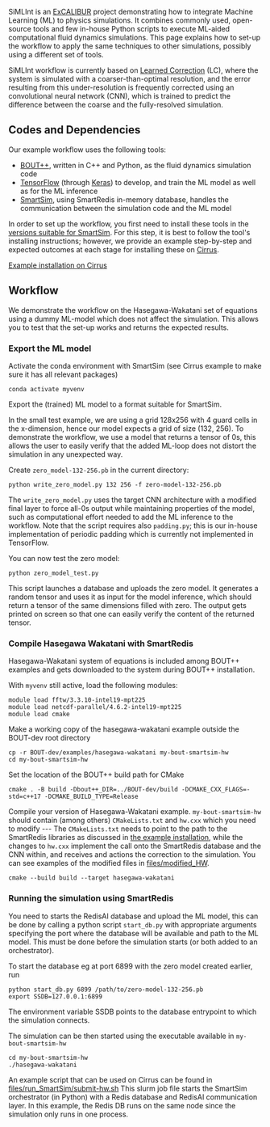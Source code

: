 SiMLInt is an [ExCALIBUR](https://excalibur.ac.uk/) project demonstrating how to integrate Machine Learning (ML) to physics simulations. It combines commonly used, open-source tools and few in-house Python scripts to execute ML-aided computational fluid dynamics simulations. This page explains how to set-up the workflow to apply the same techniques to other simulations, possibly using a different set of tools.

SiMLInt workflow is currently based on [Learned Correction](https://www.pnas.org/doi/full/10.1073/pnas.2101784118) (LC), where the system is simulated with a coarser-than-optimal resolution, and the error resulting from this under-resolution is frequently corrected using an convolutional neural network (CNN), which is trained to predict the difference between the coarse and the fully-resolved simulation. 

## Codes and Dependencies

Our example workflow uses the following tools:
* [BOUT++](https://boutproject.github.io), written in C++ and Python, as the fluid dynamics simulation code
* [TensorFlow](https://www.tensorflow.org/) (through [Keras](https://keras.io)) to develop, and train the ML model as well as for the ML inference
* [SmartSim](https://github.com/CrayLabs/SmartSim), using SmartRedis in-memory database, handles the communication between the simulation code and the ML model

In order to set up the workflow, you first need to install these tools in the [versions suitable for SmartSim](https://www.craylabs.org/docs/installation_instructions/basic.html#supported-versions). 
For this step, it is best to follow the tool's installing instructions; however, we provide an example step-by-step and expected outcomes at each stage for installing these on [Cirrus](https://www.cirrus.ac.uk).

[Example installation on Cirrus](./example-installation.md)

## Workflow

We demonstrate the workflow on the Hasegawa-Wakatani set of equations using a dummy ML-model which does not affect the simulation. This allows you to test that the set-up works and returns the expected results. 


### Export the ML model

Activate the conda environment with SmartSim (see Cirrus example to make sure it has all relevant packages)
```
conda activate myvenv
```

Export the (trained) ML model to a format suitable for SmartSim. 

In the small test example, we are using a grid 128x256 with 4 guard cells in the x-dimension, hence our model expects a grid of size (132, 256). To demonstrate the workflow, we use a model that returns a tensor of 0s, this allows the user to easily verify that the added ML-loop does not distort the simulation in any unexpected way. 

Create `zero_model-132-256.pb` in the current directory:
```
python write_zero_model.py 132 256 -f zero-model-132-256.pb
```

The `write_zero_model.py` uses the target CNN architecture with a modified final layer to force all-0s output while maintaining properties of the model, such as computational effort needed to add the ML inference to the workflow.
Note that the script requires also `padding.py`; this is our in-house implementation of periodic padding which is currently not implemented in TensorFlow.

You can now test the zero model:
```
python zero_model_test.py
```
This script launches a database and uploads the zero model. It generates a random tensor and uses it as input for the model inference, which should return a tensor of the same dimensions filled with zero. The output gets printed on screen so that one can easily verify the content of the returned tensor.

### Compile Hasegawa Wakatani with SmartRedis

Hasegawa-Wakatani system of equations is included among BOUT++ examples and gets downloaded to the system during BOUT++ installation.

With `myvenv` still active, load the following modules:
```
module load fftw/3.3.10-intel19-mpt225
module load netcdf-parallel/4.6.2-intel19-mpt225
module load cmake
```

Make a working copy of the hasegawa-wakatani example outside the BOUT-dev root directory
```
cp -r BOUT-dev/examples/hasegawa-wakatani my-bout-smartsim-hw
cd my-bout-smartsim-hw
```

Set the location of the BOUT++ build path for CMake
```
cmake . -B build -Dbout++_DIR=../BOUT-dev/build -DCMAKE_CXX_FLAGS=-std=c++17 -DCMAKE_BUILD_TYPE=Release
```

Compile your version of Hasegawa-Wakatani example. `my-bout-smartsim-hw` should contain (among others) `CMakeLists.txt` and `hw.cxx` which you need to modify --- The `CMakeLists.txt` needs to point to the path to the SmartRedis libraries as discussed in [the example installation](https://github.com/EPCCed/SiMLInt/blob/docs/docs/example-installation.md#build-smartredis-libraries), while the changes to `hw.cxx` implement the call onto the SmartRedis database and the CNN within, and receives and actions the correction to the simulation. You can see examples of the modified files in [files/modified_HW](https://github.com/EPCCed/SiMLInt/tree/docs/files/modified_HW).
```
cmake --build build --target hasegawa-wakatani
```

### Running the simulation using SmartRedis

You need to starts the RedisAI database and upload the ML model, this can be done by calling a python script `start_db.py` with appropriate arguments specifying the port where the database will be available and path to the ML model. 
This must be done before the simulation starts (or both added to an orchestrator).

To start the database eg at port 6899 with the zero model created earlier, run
```
python start_db.py 6899 /path/to/zero-model-132-256.pb
export SSDB=127.0.0.1:6899
```
The environment variable SSDB points to the database entrypoint to which the simulation connects.

The simulation can be then started using the executable available in `my-bout-smartsim-hw`
```
cd my-bout-smartsim-hw
./hasegawa-wakatani
```

An example script that can be used on Cirrus can be found in [files/run_SmartSim/submit-hw.sh](https://github.com/EPCCed/SiMLInt/blob/docs/files/run_SmartSim/submit-hw.sh)
This slurm job file starts the SmartSim orchestrator (in Python) with a Redis database and RedisAI communication layer.  In this example, the Redis DB runs on the same node since the simulation only runs in one process.








